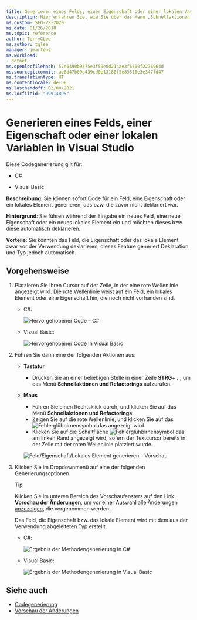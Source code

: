 ```yaml
---
title: Generieren eines Felds, einer Eigenschaft oder einer lokalen Variablen
description: Hier erfahren Sie, wie Sie über das Menü „Schnellaktionen und Refactorings...“ den Code für ein zuvor nicht deklariertes Feld oder eine zuvor nicht deklarierte Eigenschaft oder lokale Variable generieren.
ms.custom: SEO-VS-2020
ms.date: 01/26/2018
ms.topic: reference
author: TerryGLee
ms.author: tglee
manager: jmartens
ms.workload:
- dotnet
ms.openlocfilehash: 57e6490b9375e3f59e0d214ae3f5300f2276964d
ms.sourcegitcommit: ae6d47b09a439cd0e13180f5e89510e3e347fd47
ms.translationtype: HT
ms.contentlocale: de-DE
ms.lasthandoff: 02/08/2021
ms.locfileid: "99914895"
---
```

# <a name="generate-a-field-property-or-local-variable-in-visual-studio"></a>Generieren eines Felds, einer Eigenschaft oder einer lokalen Variablen in Visual Studio

Diese Codegenerierung gilt für:

- C#

- Visual Basic

**Beschreibung**: Sie können sofort Code für ein Feld, eine Eigenschaft oder ein lokales Element generieren, das bzw. die zuvor nicht deklariert war.

**Hintergrund**: Sie führen während der Eingabe ein neues Feld, eine neue Eigenschaft oder ein neues lokales Element ein und möchten dieses bzw. diese automatisch deklarieren.

**Vorteile**: Sie könnten das Feld, die Eigenschaft oder das lokale Element zwar vor der Verwendung deklarieren, dieses Feature generiert Deklaration und Typ jedoch automatisch.

## <a name="how-to"></a>Vorgehensweise

1. Platzieren Sie Ihren Cursor auf der Zeile, in der eine rote Wellenlinie angezeigt wird. Die rote Wellenlinie weist auf ein Feld, ein lokales Element oder eine Eigenschaft hin, die noch nicht vorhanden sind.

   - C#:

       ![Hervorgehobener Code – C#](media/field-highlight-cs.png)

   - Visual Basic:

       ![Hervorgehobener Code in Visual Basic](media/field-highlight-vb.png)

2. Führen Sie dann eine der folgenden Aktionen aus:

   - **Tastatur**
      - Drücken Sie an einer beliebigen Stelle in einer Zeile **STRG**+ **.** , um das Menü **Schnellaktionen und Refactorings** aufzurufen.
   - **Maus**
      - Führen Sie einen Rechtsklick durch, und klicken Sie auf das Menü **Schnellaktionen und Refactorings**.
      - Zeigen Sie auf die rote Wellenlinie, und klicken Sie auf das ![Fehlerglühbirnensymbol](media/error-bulb.png) das angezeigt wird.
      - Klicken Sie auf die Schaltfläche ![Fehlerglühbirnensymbol](media/error-bulb.png) das am linken Rand angezeigt wird, sofern der Textcursor bereits in der Zeile mit der roten Wellenlinie platziert wurde.

      ![Feld/Eigenschaft/Lokales Element generieren – Vorschau](media/field-preview-cs.png)

3. Klicken Sie im Dropdownmenü auf eine der folgenden Generierungsoptionen.

   > [!TIP]
   > Klicken Sie im unteren Bereich des Vorschaufensters auf den Link **Vorschau der Änderungen**, um vor einer Auswahl [alle Änderungen anzuzeigen](../../ide/preview-changes.md), die vorgenommen werden.

   Das Feld, die Eigenschaft bzw. das lokale Element wird mit dem aus der Verwendung abgeleiteten Typ erstellt.

   - C#:

       ![Ergebnis der Methodengenerierung in C#](media/field-result-cs.png)

   - Visual Basic:

       ![Ergebnis der Methodengenerierung in Visual Basic](media/field-result-vb.png)

## <a name="see-also"></a>Siehe auch

- [Codegenerierung](../code-generation-in-visual-studio.md)
- [Vorschau der Änderungen](../../ide/preview-changes.md)
